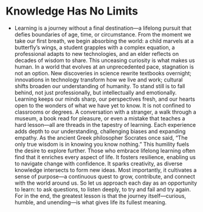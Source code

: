 # Knowledge Has No Limits

* Learning is a journey without a final destination—a lifelong pursuit that defies boundaries of age, time, or circumstance. From the moment we take our first breath, we begin absorbing the world: a child marvels at a butterfly’s wings, a student grapples with a complex equation, a professional adapts to new technologies, and an elder reflects on decades of wisdom to share. This unceasing curiosity is what makes us human.
In a world that evolves at an unprecedented pace, stagnation is not an option. New discoveries in science rewrite textbooks overnight; innovations in technology transform how we live and work; cultural shifts broaden our understanding of humanity. To stand still is to fall behind, not just professionally, but intellectually and emotionally. Learning keeps our minds sharp, our perspectives fresh, and our hearts open to the wonders of what we have yet to know.
It is not confined to classrooms or degrees. A conversation with a stranger, a walk through a museum, a book read for pleasure, or even a mistake that teaches a hard lesson—all are threads in the tapestry of learning. Each experience adds depth to our understanding, challenging biases and expanding empathy. As the ancient Greek philosopher Socrates once said, “The only true wisdom is in knowing you know nothing.” This humility fuels the desire to explore further.
Those who embrace lifelong learning often find that it enriches every aspect of life. It fosters resilience, enabling us to navigate change with confidence. It sparks creativity, as diverse knowledge intersects to form new ideas. Most importantly, it cultivates a sense of purpose—a continuous quest to grow, contribute, and connect with the world around us.
So let us approach each day as an opportunity to learn: to ask questions, to listen deeply, to try and fail and try again. For in the end, the greatest lesson is that the journey itself—curious, humble, and unending—is what gives life its fullest meaning.
